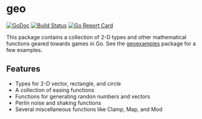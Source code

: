 # geo

[![GoDoc](https://godoc.org/github.com/Bredgren/geo?status.svg)](https://godoc.org/github.com/Bredgren/geo)
[![Build Status](https://travis-ci.org/Bredgren/geo.svg?branch=master)](https://travis-ci.org/Bredgren/geo)
[![Go Report Card](https://goreportcard.com/badge/github.com/Bredgren/geo)](https://goreportcard.com/report/github.com/Bredgren/geo)

This package contains a collection of 2-D types and other mathematical functions
geared towards games in Go. See the [geoexamples](https://github.com/Bredgren/geoexample) package for a few examples.

## Features
 * Types for 2-D vector, rectangle, and circle
 * A collection of easing functions
 * Functions for generating randon numbers and vectors
 * Perlin noise and shaking functions
 * Several miscellaneous functions like Clamp, Map, and Mod

